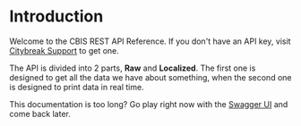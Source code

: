 # Introduction

Welcome to the CBIS REST API Reference.
If you don't have an API key, visit <a href='http://help.citybreak.com/'>Citybreak Support</a> to get one.

The API is divided into 2 parts, **Raw** and **Localized**. The first one is designed to get all the data we have about something, when the second one is designed to print data in real time.

This documentation is too long? Go play right now with the <a href="https://cbis-rest-api.citybreak.com/v1/swagger/ui/index">Swagger UI</a> and come back later.